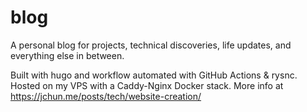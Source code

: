 # blog
A personal blog for projects, technical discoveries, life updates, and everything else in between.

Built with hugo and workflow automated with GitHub Actions & rysnc. Hosted on my VPS with a Caddy-Nginx Docker stack. More info at https://jchun.me/posts/tech/website-creation/
